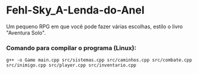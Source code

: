 # Fehl-Sky_A-Lenda-do-Anel

Um pequeno RPG em que você pode fazer várias escolhas, estilo o livro "Aventura Solo".

### Comando para compilar o programa (Linux): 
```
g++ -o Game main.cpp src/sistemas.cpp src/caminhos.cpp src/combate.cpp src/inimigo.cpp src/player.cpp src/inventario.cpp
